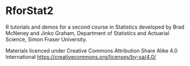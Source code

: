 # RforStat2

R tutorials and demos for a second course in Statistics 
developed by Brad McNeney and Jinko Graham, 
Department of Statistics and Actuarial Science, 
Simon Fraser University.

Materials licenced under Creative Commons Attribution Share Alike 4.0 International https://creativecommons.org/licenses/by-sa/4.0/
